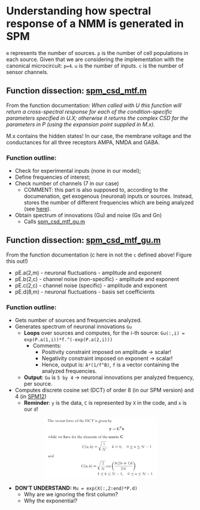 # Understanding how spectral response of a NMM is generated in SPM

`m` represents the number of sources.
`p` is the number of cell populations in each source. Given that we are considering the implementation with the canonical microcircuit: `p=4`.
`u` is the number of inputs.
`c` is the number of sensor channels.

## Function dissection: [spm_csd_mtf.m](https://tnurepository.ethz.ch/inesb/anti-nmda/blob/master/src/preproc_and_DCM/src/spm12/toolbox/dcm_meeg/spm_csd_mtf.m)

From the function documentation: *When called with U this function will return a cross-spectral response for each of the condition-specific parameters specified in U.X; otherwise it returns the complex CSD for the parameters in P (using the expansion point supplied in M.x).*

M.x contains the hidden states! In our case, the membrane voltage and the conductances for all three receptors AMPA, NMDA and GABA.

### Function outline:
- Check for experimental inputs (none in our model);
- Define frequencies of interest;
- Check number of channels (7 in our case)
    - COMMENT: this part is also supposed to, according to the documenation, get exogenous (neuronal) inputs or sources. Instead, stores the number of different frequencies which are being analyzed (see [here](https://tnurepository.ethz.ch/inesb/anti-nmda/blob/master/src/preproc_and_DCM/src/spm12/toolbox/dcm_meeg/spm_csd_mtf.m#L72)).
- Obtain spectrum of innovations (Gu) and noise (Gs and Gn)
    - Calls [spm_csd_mtf_gu.m](https://tnurepository.ethz.ch/inesb/anti-nmda/blob/master/src/preproc_and_DCM/src/spm12/toolbox/dcm_meeg/spm_csd_mtf_gu.m)


## Function dissection: [spm_csd_mtf_gu.m](https://tnurepository.ethz.ch/inesb/anti-nmda/blob/master/src/preproc_and_DCM/src/spm12/toolbox/dcm_meeg/spm_csd_mtf_gu.m)

From the function documentation (c here in not the `c` defined above! Figure this out!)
- pE.a(2,m) - neuronal fluctuations        - amplitude and exponent
- pE.b(2,c) - channel noise (non-specific) - amplitude and exponent
- pE.c(2,c) - channel noise (specific)     - amplitude and exponent
- pE.d(8,m) - neuronal fluctuations        - basis set coefficients

### Function outline:
- Gets number of sources and frequencies analyzed.
- Generates spectrum of neuronal innovations `Gu`
    - **Loops** over sources and computes, for the i-th source: `Gu(:,i) = exp(P.a(1,i))*f.^(-exp(P.a(2,i)))`
        - Comments:
            - Positivity constraint imposed on amplitude → scalar!
            - Negativity constraint imposed on exponent → scalar!
            - Hence, output is: `A*(1/f^B)`, `f` is a vector containing the analyzed frequencies.
    - **Output**: `Gu` is `5 by 4` → neuronal innovations per analyzed frequency, per source.
- Computes discrete cosine set (DCT) of order 8 (in our SPM version) and 4 (in [SPM12](https://github.com/spm/spm12/blob/master/toolbox/dcm_meeg/spm_ssr_priors.m#L53))
    - **Reminder**: `y` is the data, `C` is represented by `X` in the code, and `x` is our `d`!
<p align="center">
  <img width="300" height="162.5" src="dct.png">
</p>

- **DON'T UNDERSTAND:** `Mu = exp(X(:,2:end)*P.d)`
    - Why are we ignoring the first column?
    - Why the exponential?


